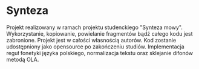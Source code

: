 # Synteza
Projekt realizowany w ramach projektu studenckiego "Synteza mowy". Wykorzystanie, kopiowanie, powielanie fragmentów bądź całego kodu jest zabronione. Projekt jest w całości własnością autorów. Kod zostanie udostępniony jako opensource po zakończeniu studiów.
Implementacja reguł fonetyki języka polskiego, normalizacja tekstu oraz sklejanie difonów metodą OLA.
